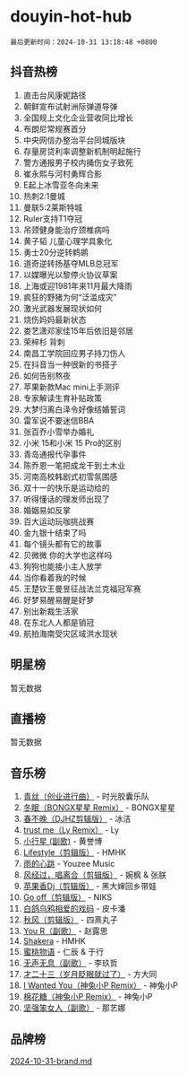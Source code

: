 # douyin-hot-hub

`最后更新时间：2024-10-31 13:18:48 +0800`

## 抖音热榜

1. 直击台风康妮路径
1. 朝鲜宣布试射洲际弹道导弹
1. 全国规上文化企业营收同比增长
1. 布朗尼常规赛首分
1. 中央网信办整治平台同城版块
1. 存量房贷利率调整新机制明起施行
1. 警方通报男子校内捅伤女子致死
1. 崔永熙与河村勇辉合影
1. E起上冰雪亚冬向未来
1. 热刺2:1曼城
1. 曼联5:2莱斯特城
1. Ruler支持T1夺冠
1. 吊颈健身能治疗颈椎病吗
1. 黄子韬 儿童心理学具象化
1. 勇士20分逆转鹈鹕
1. 道奇逆转扬基夺MLB总冠军
1. 以媒曝光以黎停火协议草案
1. 上海或迎1981年来11月最大降雨
1. 疯狂的野猪为何“泛滥成灾”
1. 激光武器发展现状如何
1. 烧伤妈妈最新状态
1. 娄艺潇邓家佳15年后依旧是邻居
1. 荣梓杉 背刺
1. 南昌工学院回应男子持刀伤人
1. 在抖音当一种很新的书搭子
1. 如何告别熬夜
1. 苹果新款Mac mini上手测评
1. 专家解读生育补贴政策
1. 大梦归离白泽令好像结婚誓词
1. 雷军说不要迷信BBA
1. 张百乔小雪举办婚礼
1. 小米 15和小米 15 Pro的区别
1. 青岛通报代孕事件
1. 陈乔恩一笔把成龙干到土木业
1. 河南高校韩剧式初雪氛围感
1. 双十一的快乐是运动给的
1. 听得懂话的理发师出现了
1. 婚姻易如反掌
1. 百大运动玩咖挑战赛
1. 金九银十结束了吗
1. 每个镜头都有它的故事
1. 贝微微 你的大学也这样吗
1. 狗狗也能接小主人放学
1. 当你看着我的时候
1. 王楚钦王曼昱征战法兰克福冠军赛
1. 好梦易醒易醒是好梦
1. 别出新裁生活家
1. 在东北人人都是销冠
1. 航拍海南受灾区域洪水现状

## 明星榜

暂无数据

## 直播榜

暂无数据

## 音乐榜

1. [青丝（创业进行曲）](https://sf5-hl-cdn-tos.douyinstatic.com/obj/tos-cn-ve-2774/ooYARJB5iBRNhCOkDsS3BAKW91CIMoQfwzwKLi) - 时光胶囊乐队
1. [冬眠（BONGX星星 Remix）](https://sf5-hl-cdn-tos.douyinstatic.com/obj/tos-cn-ve-2774/oMCfFFoE3LwQ7agAgOIG4ieExqkeAsxNBEkLdz) - BONGX星星
1. [春不晚（DJHZ剪辑版）](https://sf3-cdn-tos.douyinstatic.com/obj/tos-cn-ve-2774/osEZa7YZ6wNo9QDABgfGFaCQKRQTNafsBJDnKt) - 冰洁
1. [trust me（Ly Remix）](https://sf5-hl-cdn-tos.douyinstatic.com/obj/tos-cn-ve-2774/oUo1M8fz5AfmMSExABQQKFE0eCMWgsiccfqrMA) - Ly
1. [小行星 (副歌)](https://sf3-cdn-tos.douyinstatic.com/obj/tos-cn-ve-2774/oArWEvgkJwVsB0KMIw6iBsAoHAciIjJqzWeTQr) - 黄誉博
1. [Lifestyle（剪辑版）](https://sf3-cdn-tos.douyinstatic.com/obj/tos-cn-ve-2774/owfqGgjwG3V5lCLaAIezFMeg3LtuKNBaZKgzPV) - HMHK
1. [雨的心跳](https://sf5-hl-cdn-tos.douyinstatic.com/obj/tos-cn-ve-2774/o0vI5NZuiJgxWIQQFhXO0RTrsiIAsBSiMIECz) - Youzee Music
1. [风经过，唱离合（剪辑版）](https://sf5-hl-cdn-tos.douyinstatic.com/obj/tos-cn-ve-2774/okllg5DG2MmUF3aiiDfBZx6ZLvfwOTtbCEAHyI) - 婉枫 & 张朕
1. [苹果香Dj（剪辑版）](https://sf5-hl-cdn-tos.douyinstatic.com/obj/tos-cn-ve-2774/oEeIEQbYGAOspCTRAIeYF4Ok8LgZ8NBaRe4ztR) - 黑大婶回乡带娃
1. [Go off（剪辑版）](https://sf5-hl-cdn-tos.douyinstatic.com/obj/tos-cn-ve-2774/oYLJZTCGnIQBt2BsMBCFksOEMnDQesCr2gfZ7N) - NIKS
1. [白鸽乌鸦相爱的戏码](https://sf5-hl-cdn-tos.douyinstatic.com/obj/tos-cn-ve-2774/oMVVEf6eDAOmFtNtCsEqKpIorBDM8Nkg6TZRqC) - 皮卡潘
1. [秋风（剪辑版）](https://sf5-hl-cdn-tos.douyinstatic.com/obj/tos-cn-ve-2774/ocGaU84LfAfzMd2wbXdQFpCGhBiXg82JNMRRie) - 四熹丸子
1. [You R（副歌）](https://sf3-cdn-tos.douyinstatic.com/obj/tos-cn-ve-2774/oc0MZn9aEfLkCFLIxKQQcgBjS9mBBuDttYPfZ1) - 赵露思
1. [Shakera](https://sf6-cdn-tos.douyinstatic.com/obj/tos-cn-ve-2774/ocKtEBgQ8FiQCBDf3nj9Z9gEGEQ4fAZDYEocLY) - HMHK
1. [蜜桃物语](https://sf3-cdn-tos.douyinstatic.com/obj/tos-cn-ve-2774/oIhOSCZtIACtYU4XQkngiW9kCBfVD1Fz9IYeqL) - 仁辰 & 于行
1. [无声无息（副歌）](https://sf3-cdn-tos.douyinstatic.com/obj/tos-cn-ve-2774/osmzBBdYMBoz2NHW7AYiZEErnITswCiYzuA3Nf) - 李玖哲
1. [才二十三（岁月眨眼就过了）](https://sf5-hl-cdn-tos.douyinstatic.com/obj/tos-cn-ve-2774/oYAvkTrUXEBMWYUbL3nl8i01MJ5skiIZASC2H) - 方大同
1. [I Wanted You（神兔小P Remix）](https://sf6-cdn-tos.douyinstatic.com/obj/tos-cn-ve-2774/o4CAubmDQdZeEkstFnCvKIMDag8D2BSBOjfNuh) - 神兔小P
1. [棉花糖（神兔小P Remix）](https://sf5-hl-cdn-tos.douyinstatic.com/obj/tos-cn-ve-2774/o0pEDf1GaEfEYJ1FbgOAFCITQ1zeFD3kgBWGcG) - 神兔小P
1. [坚强笨女人（副歌）](https://sf5-hl-cdn-tos.douyinstatic.com/obj/tos-cn-ve-2774/ospNInQiZvGWyBVg5zkNsAMct5uJIg1CrZiPL) - 那艺娜

## 品牌榜

[2024-10-31-brand.md](2024-10-31-brand.md)
